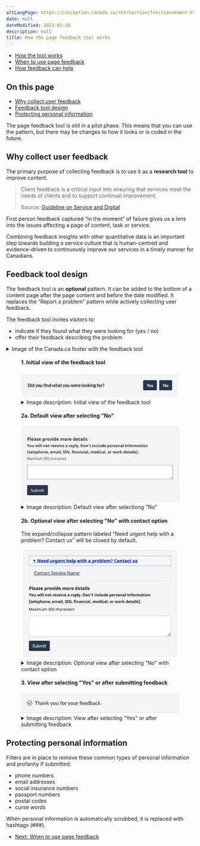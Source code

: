 ```yaml
---
altLangPage: https://conception.canada.ca/retroaction/fonctionnement.html
date: null
dateModified: 2023-02-28
description: null
title: How the page feedback tool works
---
```


<div class="gc-stp-stp">
  <div class="row">
    <ul class="toc lst-spcd col-md-12">
      <li class="col-md-4 col-sm-6"><a class="list-group-item active" href="about-page-feedback.html">How the tool works</a></li>
      <li class="col-md-4 col-sm-6"><a class="list-group-item" href="when.html">When to use page feedback</a></li>
      <li class="col-md-4 col-sm-6"><a class="list-group-item" href="benefits.html">How feedback can help</a></li>
    </ul>
  </div>
</div>

## On this page

* [Why collect user feedback](#why-collect-user-feedback)
* [Feedback tool design](#feedback-tool-design)
* [Protecting personal information](#protecting-personal-information)

The page feedback tool is still in a pilot phase. This means that you can use the pattern, but there may be changes to how it looks or is coded in the future.

## Why collect user feedback

The primary purpose of collecting feedback is to use it as a **research tool** to improve content.

> Client feedback is a critical input into ensuring that services meet the needs of clients and to support continual improvement.
>
> Source: [Guideline on Service and Digital](https://www.canada.ca/en/government/system/digital-government/guideline-service-digital.html#ToC2_2)

First person feedback captured “in the moment” of failure gives us a lens into the issues affecting a page of content, task or service.

Combining feedback insights with other quantitative data is an important step towards building a service culture that is human-centred and evidence-driven to continuously improve our services in a timely manner for Canadians.

## Feedback tool design

The feedback tool is an **optional** pattern. It can be added to the bottom of a content page after the page content and before the date modified. It replaces the “Report a problem” pattern while actively collecting user feedback.

The feedback tool invites visitors to:

* indicate if they found what they were looking for (yes / no)
* offer their feedback describing the problem

<details>
  <summary>Image of the Canada.ca footer with the feedback tool</summary>
  <figure class="mrgn-tp-lg">
    <img class="img-responsive border" alt="Image of the footer, with the feedback tool placed after the page content and before the Date modified" src="images/footer-feedback-en.png" />
  </figure>
</details>

 <div class="row">
   <div class="col-md-8">
     <div class="mrgn-tp-md mrgn-bttm-md">
       <figure class="mrgn-tp-md mrgn-bttm-lg">
         <figcaption>
           <h4>1. Initial view of the feedback tool</h4>
         </figcaption>
         <img src="/images/page-feedback.png" class="img-responsive" alt="1. Initial view of the feedback tool. Text version below:" />
         <details>
           <summary class="wb-toggle" data-toggle="{&quot;print&quot;:&quot;on&quot;}">Image description: Initial view of the feedback tool</summary>
           <p class="mrgn-tp-md">On page load, the feedback is located at the bottom of the web page above the date modified. A small gray well includes the prompt “Did you find what you were looking for?” followed by buttons for “Yes” and “No”.</p>
         </details>
       </figure>
     </div>
     <figure class="mrgn-tp-md mrgn-bttm-lg">
       <figcaption>
         <h4>2a. Default view after selecting "No"</h4>
       </figcaption>
       <img src="/images/description-en.jpg" class="img-responsive" alt="2a. Default view after selecting No. Text version below:" />
       <details>
         <summary class="wb-toggle" data-toggle="{&quot;print&quot;:&quot;on&quot;}">Image description: Default view after selectiong "No"</summary>
         <p class="mrgn-tp-md">After interacting with the “No” button in, a text entry screen will replace the prompt. There is a heading for “Please provide more details” followed by instructions to not include personal information: “You will not receive a reply. Don’t include personal information (telephone, email, SIN financial, medical, or work details. Maximum 300 characters.” There is a small text entry box followed by a button for “Submit”.</p>
       </details>
     </figure>
     <figure class="mrgn-tp-md mrgn-bttm-lg">
       <figcaption>
         <h4>2b. Optional view after selecting "No" with contact option</h4>
         <p>The expand/collapse pattern labeled “Need urgent help with a problem? Contact us” will be closed by default.</p>
       </figcaption>
       <img src="/images/urgent-help-en.png" class="img-responsive" alt="2b. Optional view after selecting No with contact option. Text version below:" />
       <details>
         <summary class="wb-toggle" data-toggle="{&quot;print&quot;:&quot;on&quot;}">Image description: Optional view after selecting "No" with contact option</summary>
         <p class="mrgn-tp-md">After interacting with the “No” button, a text entry screen will replace the prompt.</p>
         <p>In the contact option, there is an expand/collapse pattern with the header “Need urgent help with a problem? Contact us”. When the expand/collapse pattern is opened, there is a customizable link to contact the service.</p>
         <p>After the expand/collapse pattern, there is a heading for “Please provide more details” followed by instructions to not include personal information: “You will not receive a reply. Don’t include personal information (telephone, email, SIN financial, medical, or work details. Maximum 300 characters.” There is a small text entry box followed by a button for “Submit”.</p>
       </details>
     </figure>
     <figure class="mrgn-tp-md mrgn-bttm-lg">
       <figcaption>
         <h4>3. View after selecting "Yes" or after submitting feedback</h4>
       </figcaption>
       <img src="/images/thank-you-en.jpg" class="img-responsive" alt="3. View after selecting Yes or after submitting feedback. Text version below:" />
       <details>
         <summary class="wb-toggle" data-toggle="{&quot;print&quot;:&quot;on&quot;}">Image description: View after selecting "Yes" or after submitting feedback</summary>
         <p class="mrgn-tp-md">When users select “Yes” from the initial prompt or after submitting their feedback, a thank you message is displayed. There is a green checkmark icon followed by the heading “Thank you for your feedback”</p>
       </details>
     </figure>
   </div>
 </div>

## Protecting personal information

Filters are in place to remove these common types of personal information and profanity if submitted:

* phone numbers
* email addresses
* social insurance numbers
* passport numbers
* postal codes
* curse words

When personal information is automatically scrubbed, it is replaced with hashtags (###).
<nav role="navigation" class="mrgn-bttm-lg">
  <ul class="pager">
    <li class="next"><a href="when.html" rel="next">Next: When to use page feedback</a></li>
  </ul>
</nav>

